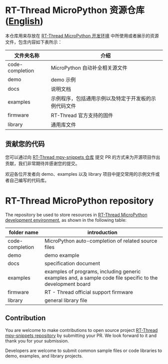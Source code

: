 # RT-Thread MicroPython 资源仓库 ([English](#rt-thread-micropython-repository))

本仓库用来存放在 [RT-Thread MicroPython 开发环境](https://marketplace.visualstudio.com/items?itemName=RT-Thread.rt-thread-micropython) 中所使用或者展示的资源文件，包含内容如下表所示：

| 文件夹名称      | 介绍                                                 |
| --------------- | ---------------------------------------------------- |
| code-completion | MicroPython 自动补全相关源文件                       |
| demo            | demo 示例                                            |
| docs            | 说明文档                                             |
| examples        | 示例程序，包括通用示例以及特定于开发板的示例代码文件 |
| firmware        | RT-Thread 官方支持的固件                             |
| library         | 通用库文件                                           |

## 贡献您的代码

您可以通过向 [RT-Thread mpy-snippets 仓库](https://github.com/RT-Thread/mpy-snippets) 提交 PR 的方式来为开源项目作出贡献，我们非常期待并感谢您的提交。

欢迎各位开发者向 demo、examples 以及 library 项目中提交常用的示例文件或者自己编写的代码库。 

# RT-Thread MicroPython repository

The repository be used to store resources in [RT-Thread MicroPython development environment](https://marketplace.visualstudio.com/items?itemName=RT-Thread.rt-thread-micropython), as shown in the following table:

| folder name     | introduction                                        |
| --------------- | ----------------------------------------------------|
| code-completion | MicroPython auto-completion of related source files |
| demo            | demo example                                        |
| docs            | specification document                              |
| examples        | examples of programs, including generic examples and, a sample code file specific to the development board |
| firmware        | RT - Thread official support firmware               |
| library         | general library file                                |

## Contribution

You are welcome to make contributions to open source project [RT-Thread mpy-snippets repository](https://github.com/RT-Thread/mpy-snippets) by submitting your PR. We look forward to it and thank you for your submission.

Developers are welcome to submit common sample files or code libraries to demo, examples, and library projects.